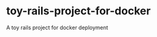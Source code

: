 toy-rails-project-for-docker
============================

A toy rails project for docker deployment

